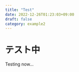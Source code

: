 ```yaml
---
title: "Test"
date: 2022-12-26T01:23:03+09:00
draft: false
category: example2
---
```

# テスト中
Testing now...
